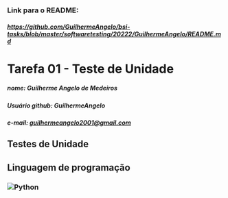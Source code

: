 ### Link para o README:
##### <https://github.com/GuilhermeAngelo/bsi-tasks/blob/master/softwaretesting/20222/GuilhermeAngelo/README.md>

# Tarefa 01 - Teste de Unidade

##### nome: Guilherme Angelo de Medeiros 
##### Usuário github: GuilhermeAngelo 
##### e-mail: guilhermeangelo2001@gmail.com

## Testes de Unidade

## Linguagem de programação

### ![Python](https://www.tshirtgeek.com.br/wp-content/uploads/2021/03/com001.jpg)